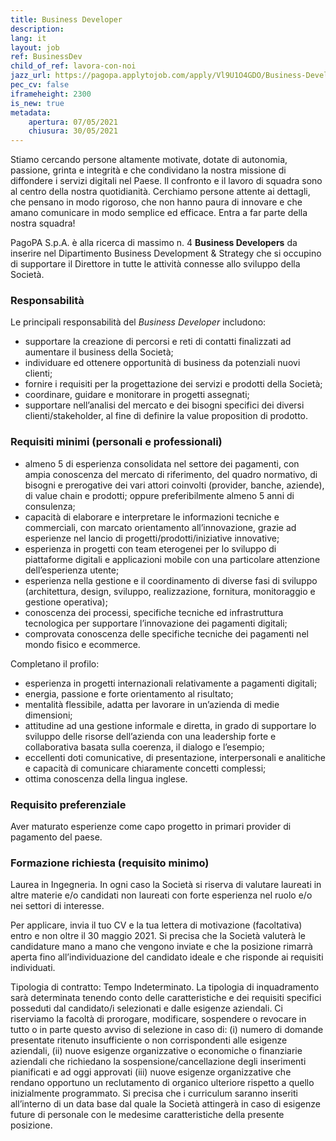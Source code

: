 ```yaml
---
title: Business Developer
description:
lang: it
layout: job
ref: BusinessDev
child_of_ref: lavora-con-noi
jazz_url: https://pagopa.applytojob.com/apply/Vl9U1O4GDO/Business-Developer
pec_cv: false
iframeheight: 2300
is_new: true
metadata:
    apertura: 07/05/2021
    chiusura: 30/05/2021
---
```

Stiamo cercando persone altamente motivate, dotate di autonomia, passione, grinta e integrità e che condividano la nostra missione di diffondere i servizi digitali nel Paese. 
Il confronto e il lavoro di squadra sono al centro della nostra quotidianità. 
Cerchiamo persone attente ai dettagli, che pensano in modo rigoroso, che non hanno paura di innovare e che amano comunicare in modo semplice ed efficace.
Entra a far parte della nostra squadra!

PagoPA S.p.A. è alla ricerca di massimo n. 4 **Business Developers** da inserire nel Dipartimento Business Development & Strategy che si occupino di supportare il Direttore in tutte le attività connesse allo sviluppo della Società.

### Responsabilità

Le principali responsabilità del _Business Developer_ includono:
- supportare la creazione di percorsi e reti di contatti finalizzati ad aumentare il business della Società;
- individuare ed ottenere opportunità di business da potenziali nuovi clienti;
- fornire i requisiti per la progettazione dei servizi e prodotti della Società;
- coordinare, guidare e monitorare in progetti assegnati;
- supportare nell’analisi del mercato e dei bisogni specifici dei diversi clienti/stakeholder, al fine di definire la value proposition di prodotto.

### Requisiti minimi (personali e professionali)

- almeno 5 di esperienza consolidata nel settore dei pagamenti, con ampia conoscenza del mercato di riferimento, del quadro normativo, di bisogni e prerogative dei vari attori coinvolti (provider, banche, aziende), di value chain e prodotti; oppure preferibilmente almeno 5 anni di consulenza;
- capacità di elaborare e interpretare le informazioni tecniche e commerciali, con marcato orientamento all’innovazione, grazie ad esperienze nel lancio di progetti/prodotti/iniziative innovative;
- esperienza in progetti con team eterogenei per lo sviluppo di piattaforme digitali e applicazioni mobile con una particolare attenzione dell’esperienza utente;
- esperienza nella gestione e il coordinamento di diverse fasi di sviluppo (architettura, design, sviluppo, realizzazione, fornitura, monitoraggio e gestione operativa);
- conoscenza dei processi, specifiche tecniche ed infrastruttura tecnologica per supportare l’innovazione dei pagamenti digitali;
- comprovata conoscenza delle specifiche tecniche dei pagamenti nel mondo fisico e ecommerce. 

Completano il profilo:

- esperienza in progetti internazionali relativamente a pagamenti digitali;
- energia, passione e forte orientamento al risultato; 
- mentalità flessibile, adatta per lavorare in un’azienda di medie dimensioni; 
- attitudine ad una gestione informale e diretta, in grado di supportare lo sviluppo delle risorse dell’azienda con una leadership forte e collaborativa basata sulla coerenza, il dialogo e l’esempio; 
- eccellenti doti comunicative, di presentazione, interpersonali e analitiche e capacità di comunicare chiaramente concetti complessi;
- ottima conoscenza della lingua inglese.

### Requisito preferenziale

Aver maturato esperienze come capo progetto in primari provider di pagamento del paese.

### Formazione richiesta (requisito minimo)
Laurea in Ingegneria. In ogni caso la Società si riserva di valutare laureati in altre materie e/o candidati non laureati con forte esperienza nel ruolo e/o nei settori di interesse.  
 
Per applicare, invia il tuo CV e la tua lettera di motivazione (facoltativa) entro e non oltre il 30 maggio 2021. Si precisa che la Società valuterà le candidature mano a mano che vengono inviate e che la posizione rimarrà aperta fino all’individuazione del candidato ideale e che risponde ai requisiti individuati.
 
Tipologia di contratto: Tempo Indeterminato. La tipologia di inquadramento sarà determinata tenendo conto delle caratteristiche e dei requisiti specifici posseduti dal candidato/i selezionati e dalle esigenze aziendali.
Ci riserviamo la facoltà di prorogare, modificare, sospendere o revocare in tutto o in parte questo avviso di selezione in caso di:  (i)  numero di domande presentate ritenuto insufficiente o non corrispondenti alle esigenze aziendali, (ii) nuove esigenze organizzative o economiche o finanziarie aziendali che richiedano la sospensione/cancellazione degli inserimenti pianificati e ad oggi approvati (iii) nuove esigenze organizzative che rendano opportuno un reclutamento di organico ulteriore rispetto a quello inizialmente programmato. 
Si precisa che i curriculum saranno inseriti all’interno di un data base dal quale la Società attingerà in caso di esigenze future di personale con le medesime caratteristiche della presente posizione.

